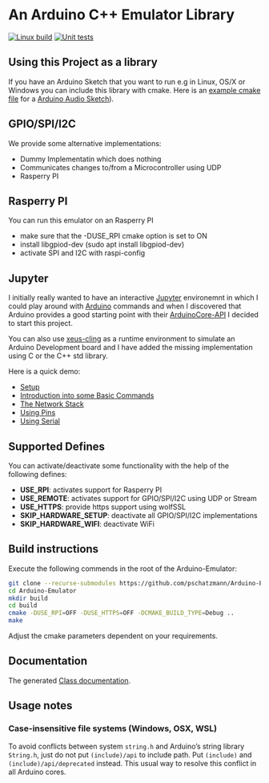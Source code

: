 # An Arduino C++ Emulator Library

[![Linux build](../../actions/workflows/c-cpp-cmake.yml/badge.svg)](../../actions/workflows/c-cpp-cmake.yml)
[![Unit tests](../../actions/workflows/unit-tests.yml/badge.svg)](../../actions/workflows/unit-tests.yml)

## Using this Project as a library

If you have an Arduino Sketch that you want to run e.g in Linux, OS/X or Windows you can include this library with cmake. 
Here is an [example cmake file](https://github.com/pschatzmann/arduino-audio-tools/blob/main/examples/examples-desktop/generator/CMakeLists.txt) for a [Arduino Audio Sketch](https://github.com/pschatzmann/arduino-audio-tools/tree/main/examples/examples-desktop/generator)).

## GPIO/SPI/I2C

We provide some alternative implementations:

- Dummy Implementatin which does nothing
- Communicates changes to/from a Microcontroller using UDP
- Rasperry PI 

## Rasperry PI

You can run this emulator on an Rasperry PI

- make sure that the -DUSE_RPI cmake option is set to ON
- install libgpiod-dev (sudo apt install libgpiod-dev)
- activate SPI and I2C with raspi-config


## Jupyter

I initially really wanted to have an interactive [Jupyter](https://jupyter.org/) environemnt in which I could play around with [Arduino](https://www.arduino.cc/) commands and when I discovered that Arduino provides a good starting point with their [ArduinoCore-API](https://github.com/arduino/ArduinoCore-API/tree/105276f8d81413391b14a3dc6c80180ee9e33d56) I decided to start this project.

You can also use [xeus-cling](https://github.com/jupyter-xeus/xeus-cling) as a runtime environment to simulate an Arduino Development board and I have added the missing implementation using C or the C++ std library.

Here is a quick demo:

- [Setup](examples/jupyter/01-Setup.ipynb)
- [Introduction into some Basic Commands](examples/jupyter/02-BasicCommands.ipynb)
- [The Network Stack](examples/jupyter/03-Network.ipynb)
- [Using Pins](examples/jupyter/04-Pins.ipynb)
- [Using Serial](examples/jupyter/05-Serial.ipynb)

## Supported Defines

You can activate/deactivate some functionality with the help of the following defines:

- __USE_RPI__: activates support for Rasperry PI
- __USE_REMOTE__: activates support for GPIO/SPI/I2C using UDP or Stream
- __USE_HTTPS__: provide https support using wolfSSL
- __SKIP_HARDWARE_SETUP__: deactivate all GPIO/SPI/I2C implementations
- __SKIP_HARDWARE_WIFI__: deactivate WiFi

## Build instructions

Execute the following commends in the root of the Arduino-Emulator:

```Bash
git clone --recurse-submodules https://github.com/pschatzmann/Arduino-Emulator
cd Arduino-Emulator
mkdir build
cd build
cmake -DUSE_RPI=OFF -DUSE_HTTPS=OFF -DCMAKE_BUILD_TYPE=Debug ..
make
```

Adjust the cmake parameters dependent on your requirements.

## Documentation

The generated [Class documentation](https://pschatzmann.github.io/Arduino-Emulator/html/annotated.html). 

## Usage notes

### Case-insensitive file systems (Windows, OSX, WSL)

To avoid conflicts between system `string.h` and Arduino’s string library `String.h`, 
just do not put `(include)/api` to include path. Put `(include)` and `(include)/api/deprecated` instead.
This usual way to resolve this conflict in all Arduino cores.
